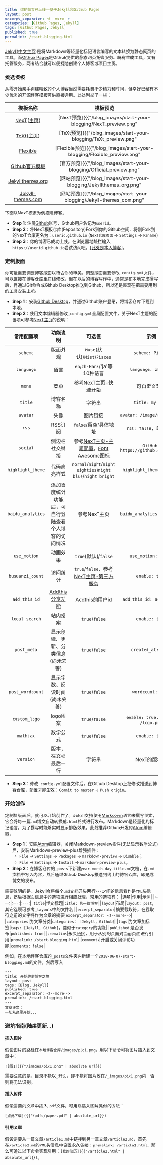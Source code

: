 ```yaml
---
title: 你的博客已上线——基于Jekyll和Github Pages
layout: post
excerpt_separator: <!--more-->
categories: [Github Pages, Jekyll]
tags: [Github Pages, Jekyll]
published: true
permalink: /start-blogging.html
---
```



[Jekyll](https://jekyllrb.com/)([中文主页](https://www.jekyll.com.cn/))是将Markdown等轻量化标记语言编写的文本转换为静态网页的工具，而[Github Pages](https://pages.github.com/)是Github提供的静态网页托管服务。既有生成工具，又有托管服务，两者结合就可以便捷地创建个人博客或项目主页。
<!--more-->

### 挑选模板
从零开始亲手创建精致的个人博客当然需要耗费不少精力和时间，但幸好已经有不少优秀的开源博客模板可供直接选用。此处列举了一些：

|模板名称|模板预览|
|:---:|:---:|
|[NexT](https://github.com/simpleyyt/jekyll-theme-next)([主页](http://theme-next.simpleyyt.com/))|[NexT预览]({{"/blog_images/start-your-blogging/NexT_preview.png" | absolute_url}})|
|[TeXt](https://github.com/kitian616/jekyll-TeXt-theme)([主页](https://tianqi.name/jekyll-TeXt-theme/))|[TeXt预览]({{"/blog_images/start-your-blogging/TeXt_preview.png" | absolute_url}})|
|[Flexible](https://github.com/artemsheludko/flexible-jekyll)|[Flexible预览]({{"/blog_images/start-your-blogging/Flexible_preview.png" | absolute_url}})|
|[Github官方模板](https://pages.github.com/themes/)|[官方预览]({{"/blog_images/start-your-blogging/Official_preview.png" | absolute_url}})|
|[Jekyllthemes.org](http://jekyllthemes.org/)|[网站预览]({{"/blog_images/start-your-blogging/Jekyllthemes_org.png" | absolute_url}})|
|[Jekyll-themes.com](https://jekyll-themes.com/)|[网站预览]({{"/blog_images/start-your-blogging/Jekyll-themes_com.png" | absolute_url}})|

下面以NexT模板为例搭建博客。
- **Step 1**: 注册[Github](https://github.com/)账号，Github用户名记为`userid`。
- **Step 2**：将NexT模板仓库(Repository)Fork到你的Github空间，将刚Fork到的NexT仓库更名为：`userid.github.io` (`NexT仓库页面` &rarr; `Settings` &rarr; `Rename`)
- **Step 3**：你的博客已成功上线。在浏览器地址栏输入`https://userid.github.io`尝试访问吧。[[此处是本人博客]](https://yang-jq.github.io/)。

### 定制版面
你可能需要调整博客版面以符合你的审美。调整版面需要修改`_config.yml`文件，可以直接在博客仓库里在线修改。但在以后的博客写作中，通常是在本地完成撰写后，再通过Git命令或Github Desktop推送到Github，所以还是趁现在把需要用到的工具安装上吧。
- **Step 1**：安装[Github Desktop](https://desktop.github.com/)，并通过Github账户登录，将博客仓库下载到本地。
- **Step 2**：使用文本编辑器修改`_config.yml`全局配置文件，关于NexT主题的配置项可参考[NexT主页](http://theme-next.simpleyyt.com/)的说明：

|常用配置项|功能说明|可选值|示例|
|:---:|:---:|:---:|:---:|
|`scheme`|版面外观|`Muse`(默认)/`Mist`/`Pisces`|`scheme: Pisces`|
|`language`|语言|`en`/`zh-Hans`/'ja'等10种语言|`language: zh-Hans`|
|`menu`|菜单|参考[NexT主页-快速开始](http://theme-next.simpleyyt.com/getting-started.html)|可自定义菜单|
|`title`|博客名称|字符串|`title: my blog`|
|`avatar`|头像|图片链接|`avatar: /image/avatar.png`|
|`rss`|RSS订阅|`false`/留空/具体地址|`rss: false`，即不启用|
|`social`|侧边栏社交链接|参考[NexT主页-主题配置](http://theme-next.simpleyyt.com/theme-settings.html)，[Font Awesome图标](http://fontawesome.dashgame.com/)| `GitHub: https://github.com/userid`|
|`highlight_theme`|代码高亮样式|`normal`/`night`/`night eighties`/`night blue`/`night bright`|`highlight_theme: normal`|
|`baidu_analytics`|添加百度统计功能后，可自行登陆查看个人博客的访问情况|参考NexT主页|`baidu_analytics: baidu_id`|
|`use_motion`|动画效果|`true`(默认)/`false`|`use_motion: false`|
|`busuanzi_count`|访问统计|`true`/`false`，参考[NexT主页-第三方服务](http://theme-next.simpleyyt.com/third-party-services.html)|`enable: true`|
|`add_this_id`|[Addthis分享功能](http://theme-next.simpleyyt.com/third-party-services.html)|Addthis的用户id|`add_this_id: addthis_id`|
|`local_search`|站内搜索|`true`/`false`|`enable: true`|
|`post_meta`|显示创建、更新、分类信息(尚未完善)|`true`/`false`|`created_at: true`|
|`post_wordcount`|显示字数、阅读时间(尚未完善)|`true`/`false`|`wordcount: true`|
|`custom_logo`|logo图案|`true`/`false`|`enable: true`，`image: /logo.png`|
|`mathjax`|数学公式|`true`/`false`|`enable: true`|
|`version`|版本，在文档最后一行|字符串|NexT的版本号|

- **Step 3**：修改`_config.yml`配置文件后，在Github Desktop上把修改推送到博客仓库，配置才能生效：`Commit to master` &rarr; `Push origin`。


### 开始创作
定制好版面后，就可以开始创作了。Jekyll支持使用[Markdown](http://www.markdown.cn/)语言来撰写博文，它会将每一篇`.md`博文自动转换成`.html`格式进行发布。Markdown是轻量化的标记语言，为了撰写时能够实时显示排版效果，此处推荐Github开发的[Atom](https://atom.io/)编辑器。

- **Step 1**：安装[Atom](https://atom.io/)编辑器，关闭Markdown-preview插件(无法显示数学公式)后，安装Markdown-preview-plus增强插件：
  - `File` &rarr; `Settings` &rarr; `Packages` &rarr; `markdown-preview` &rarr; `Disable`；
  - `File` &rarr; `Settings` &rarr; `Install` &rarr; `markdown-preview-plus`。
- **Step 2**：在博客仓库的`_posts`下新建`year-month-day-title.md`文档，在`.md`文档中写入内容，然后通过Github Desktop推送到线上的博客仓库，即完成博文的发布。

需要说明的是，Jekyll会将每个`.md`文档开头两行`---`之间的信息看作是`YML`头信息，然后根据头信息中的选项进行相应处理，常用的选项有：
|选项|作用|示例|
|:---:|:---:|:---:|
|`title`|博文标题|`title: 第一篇博客`|
|`layout`|布局|`layout: post`, 其它选项可参考`_layouts`中的文件名|
|`excerpt_separator`|摘要截取符，在截取符之前的文字将作为文章的摘要|`excerpt_separator: <!--more-->`|
|`categories`|为文章分类|`categories： [Jekyll, Github]`|
|`tags`|为文章加标签|`tags: [Jekyll, Github]`，类似于`category`的功能|
|`published`|是否发布|`published: true`|
|`premalink`|永久链接，用于从别的页面对当前页面进行引用|`premalink: /start-blogging.html`|
|`comments`|开启或关闭评论功能|`comments: false`|

例如，在本地博客仓库的`_posts`文件夹内新建一个`2018-06-07-start-blogging.md`的文件，然后写入
```
---
title: 开始你的博客之旅
layout: post
tags: [Blog, Jekyll]
published: true
excerpt_separator: <!--more-->
premalink: /start-blogging.html
---
文章正文：
一切从这里开始...
```

### 避坑指南(陆续更新...)
#### 插入图片
假设图片的路径在`本地博客仓库/images/pic1.png`，用以下命令可将图片插入到文章中：
```
![图1]({{"/images/pic1.png" | absolute_url}})
```
需要注意的是，目录不能以`_`开头，即不能将图片放在`/_images/pic1.png`内，否则将无法识别。
#### 插入附件
假设需要向文章中插入`.pdf`文件，可用跟插入图片类似的方法：
```
[点此下载]({{"/pdfs/paper.pdf" | absolute_url}})
```
#### 引用文章
假设需要从一篇文章`/article1.md`中链接到另一篇文章`/article2.md`，首先在`/article2.md`的`YML`头信息中设置永久链接：`premalink: /article2.html`，那么可通过以下命令实现引用：`[我的简历]({{"/article2.html" | absolute_url}})`。
